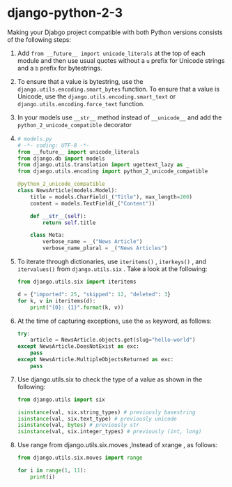 # django-python-2-3
Making your Djabgo project compatible with both Python versions consists of the following steps:

1. Add `from __future__ import unicode_literals` at the top of each module
and then use usual quotes without a `u` prefix for Unicode strings and a `b` prefix for
bytestrings.
2. To ensure that a value is bytestring, use the `django.utils.encoding.smart_bytes` function. To ensure that a value is Unicode, use the `django.utils.encoding.smart_text` or `django.utils.encoding.force_text` function.
3. In your models use `__str__` method instead of `__unicode__` and add the `python_2_unicode_compatible` decorator
4.
    ```python
    # models.py
    # -*- coding: UTF-8 -*-
    from __future__ import unicode_literals
    from django.db import models
    from django.utils.translation import ugettext_lazy as _
    from django.utils.encoding import python_2_unicode_compatible

    @python_2_unicode_compatible
    class NewsArticle(models.Model):
        title = models.CharField(_("Title"), max_length=200)
        content = models.TextField(_("Content"))

        def __str__(self):
            return self.title

        class Meta:
            verbose_name = _("News Article")
            verbose_name_plural = _("News Articles")
    ```
4. To iterate through dictionaries, use `iteritems()` , `iterkeys()` , and
`itervalues()` from `django.utils.six` . Take a look at the following:

    ```python
    from django.utils.six import iteritems

    d = {"imported": 25, "skipped": 12, "deleted": 3}
    for k, v in iteritems(d):
        print("{0}: {1}".format(k, v))
    ```
5. At the time of capturing exceptions, use the `as` keyword, as follows:

    ```python
    try:
        article = NewsArticle.objects.get(slug="hello-world")
    except NewsArticle.DoesNotExist as exc:
        pass
    except NewsArticle.MultipleObjectsReturned as exc:
        pass
    ```
6. Use django.utils.six to check the type of a value as shown in the following:
    ```python
    from django.utils import six

    isinstance(val, six.string_types) # previously basestring
    isinstance(val, six.text_type) # previously unicode
    isinstance(val, bytes) # previously str
    isinstance(val, six.integer_types) # previously (int, long)
    ```
7. Use range from django.utils.six.moves ,Instead of xrange , as follows:
    ```python
    from django.utils.six.moves import range

    for i in range(1, 11):
        print(i)
    ```